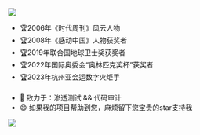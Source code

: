 <img src="https://readme-typing-svg.herokuapp.com/?lines=Hi,%20I'm%20LuvTheEagleStan!%20;Welcome%20to%20my%20GitHub%20homepage!&font=Roboto" />

- 🏆2006年《时代周刊》风云人物
- 🏆2008年《感动中国》人物获奖者
- 🏆2019年联合国地球卫士奖获奖者
- 🏆2022年国际奥委会“奥林匹克奖杯”获奖者
- 🏆2023年杭州亚会运数字火炬手
<br></br>
- 🔭 致力于：渗透测试 && 代码审计
- 😄 如果我的项目帮助到您，麻烦留下您宝贵的star支持我

![](https://github-readme-stats.vercel.app/api?username=LuvTheEagleStan&show_icons=true&theme=transparent&count_private=true)


